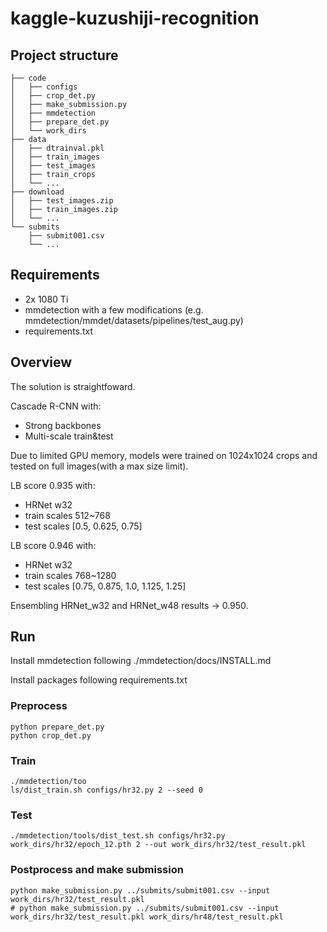 # kaggle-kuzushiji-recognition

## Project structure

```
├── code
│   ├── configs
│   ├── crop_det.py
│   ├── make_submission.py
│   ├── mmdetection
│   ├── prepare_det.py
│   └── work_dirs
├── data
│   ├── dtrainval.pkl
│   ├── train_images
│   ├── test_images
│   ├── train_crops
│   └── ...
├── download
│   ├── test_images.zip
│   ├── train_images.zip
│   └── ...
└── submits
    ├── submit001.csv
    └── ...
```

## Requirements

* 2x 1080 Ti
* mmdetection with a few modifications (e.g. mmdetection/mmdet/datasets/pipelines/test_aug.py)
* requirements.txt


## Overview

The solution is straightfoward.

Cascade R-CNN with:

* Strong backbones
* Multi-scale train&test

Due to limited GPU memory, models were trained on 1024x1024 crops and tested on full images(with a max size limit).

LB score 0.935 with:
* HRNet w32
* train scales 512~768
* test scales [0.5, 0.625, 0.75]

LB score 0.946 with:
* HRNet w32
* train scales 768~1280
* test scales [0.75, 0.875, 1.0, 1.125, 1.25]

Ensembling HRNet_w32 and HRNet_w48 results -> 0.950.


## Run

Install mmdetection following ./mmdetection/docs/INSTALL.md

Install packages following requirements.txt

### Preprocess

```
python prepare_det.py
python crop_det.py
```

### Train
```
./mmdetection/too
ls/dist_train.sh configs/hr32.py 2 --seed 0
```

### Test
```
./mmdetection/tools/dist_test.sh configs/hr32.py work_dirs/hr32/epoch_12.pth 2 --out work_dirs/hr32/test_result.pkl
```

### Postprocess and make submission
```
python make_submission.py ../submits/submit001.csv --input work_dirs/hr32/test_result.pkl
# python make_submission.py ../submits/submit001.csv --input work_dirs/hr32/test_result.pkl work_dirs/hr48/test_result.pkl
```